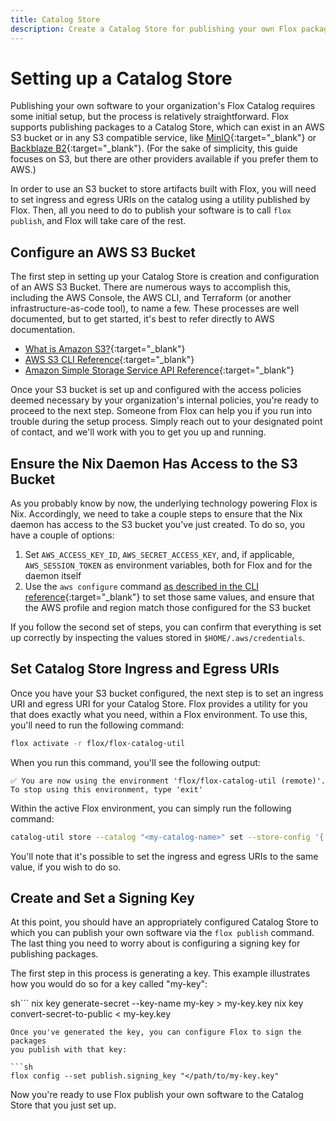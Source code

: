 ```yaml
---
title: Catalog Store
description: Create a Catalog Store for publishing your own Flox packages
---
```


# Setting up a Catalog Store

Publishing your own software to your organization's Flox Catalog requires some
initial setup, but the process is relatively straightforward. Flox supports
publishing packages to a Catalog Store, which can exist in an AWS S3 bucket
or in any S3 compatible service, like [MinIO][minio-s3-compatible]{:target="\_blank"}
or [Backblaze B2][backblaze-b2-cloud-storage]{:target="\_blank"}. (For the
sake of simplicity, this guide focuses on S3, but there are other providers
available if you prefer them to AWS.)

In order to use an S3 bucket to store artifacts built with Flox, you will need
to set ingress and egress URIs on the catalog using a utility published by Flox.
Then, all you need to do to publish your software is to call `flox publish`,
and Flox will take care of the rest.

[minio-s3-compatible]: https://min.io/product/s3-compatibility
[backblaze-b2-cloud-storage]: https://www.backblaze.com/cloud-storage

## Configure an AWS S3 Bucket

The first step in setting up your Catalog Store is creation and configuration of
an AWS S3 Bucket. There are numerous ways to accomplish this, including the AWS
Console, the AWS CLI, and Terraform (or another infrastructure-as-code tool),
to name a few. These processes are well documented, but to get started,
it's best to refer directly to AWS documentation.

- [What is Amazon S3?][amazon-s3]{:target="\_blank"}
- [AWS S3 CLI Reference][aws-cli-reference-s3]{:target="\_blank"}
- [Amazon Simple Storage Service API Reference][aws-s3-api-reference]{:target="\_blank"}

Once your S3 bucket is set up and configured with the access policies deemed
necessary by your organization's internal policies, you're ready to proceed to
the next step. Someone from Flox can help you if you run into trouble during
the setup process. Simply reach out to your designated point of contact,
and we'll work with you to get you up and running.

[amazon-s3]: https://docs.aws.amazon.com/AmazonS3/latest/userguide/Welcome.html
[aws-cli-reference-s3]: https://docs.aws.amazon.com/cli/latest/reference/s3/
[aws-s3-api-reference]: https://docs.aws.amazon.com/AmazonS3/latest/API/Welcome.html

## Ensure the Nix Daemon Has Access to the S3 Bucket

As you probably know by now, the underlying technology powering Flox is Nix.
Accordingly, we need to take a couple steps to ensure that the Nix daemon
has access to the S3 bucket you've just created. To do so,
you have a couple of options:

1. Set `AWS_ACCESS_KEY_ID`, `AWS_SECRET_ACCESS_KEY`, and, if applicable,
`AWS_SESSION_TOKEN` as environment variables, both for Flox and for
the daemon itself
1. Use the `aws configure` command
[as described in the CLI reference][aws-cli-configure-command]{:target="\_blank"}
to set those same values, and ensure that the AWS profile and region match those
configured for the S3 bucket

If you follow the second set of steps, you can confirm that everything is set
up correctly by inspecting the values stored in `$HOME/.aws/credentials`.

[aws-cli-configure-command]: https://awscli.amazonaws.com/v2/documentation/api/latest/reference/configure/index.html#configure

## Set Catalog Store Ingress and Egress URIs

Once you have your S3 bucket configured, the next step is to set an ingress URI
and egress URI for your Catalog Store. Flox provides a utility for you
that does exactly what you need, within a Flox environment. To use this,
you'll need to run the following command:

```sh
flox activate -r flox/flox-catalog-util
```

When you run this command, you'll see the following output:

```console
✅ You are now using the environment 'flox/flox-catalog-util (remote)'.
To stop using this environment, type 'exit'
```

Within the active Flox environment, you can simply run the following command:

```sh
catalog-util store --catalog "<my-catalog-name>" set --store-config '{ "store-type": "nix-copy", "ingress_uri": "s3://<my-bucket>", "egress_uri": "s3://<my-bucket>" }'
```

You'll note that it's possible to set the ingress and egress URIs to the same
value, if you wish to do so.

## Create and Set a Signing Key

At this point, you should have an appropriately configured Catalog Store
to which you can publish your own software via the `flox publish` command.
The last thing you need to worry about is configuring a signing key
for publishing packages.

The first step in this process is generating a key. This example illustrates
how you would do so for a key called "my-key":

sh```
nix key generate-secret --key-name my-key > my-key.key
nix key convert-secret-to-public < my-key.key
```
Once you've generated the key, you can configure Flox to sign the packages
you publish with that key:

```sh
flox config --set publish.signing_key "</path/to/my-key.key"
```

Now you're ready to use Flox publish your own software to the Catalog Store
that you just set up.
